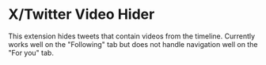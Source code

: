 # X/Twitter Video Hider

This extension hides tweets that contain videos from the timeline. Currently works well on the "Following" tab but does not handle navigation well on the "For you" tab.
